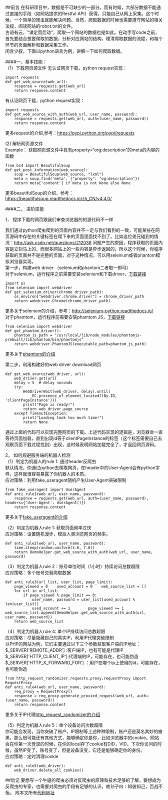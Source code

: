##前言
在科研项目中，数据是不可缺少的一部分。而有时候，大部分数据不能通过直接的手段（如网站提供的Restful API）获得，只能自己从网上采集。这个时候，一个简单的爬虫就能解决问题。当然，爬取数据的时候也需要遵守网站的相关法规，阅读网站的robot.txt的文件。       
古语有云，“谋定而后动”，爬取一个网站的数据也是如此。在动手写code之前，首先要结合想要爬取的数据，分析对应网站的结构，理清爬取数据的流程，和每个环节的页面解析和数据采集工作。     
闲言少叙，下面以python语言为例，讲解一下如何爬取数据。

####一，基本技能：   
（1）下载网页源文件
无认证网页下载，python request实现：  
```
import requests
def get_web_source(web_url):
    response = requests.get(web_url)
    return response.content
```

有认证网页下载，python request实现：   

```
import requests
def get_web_source_with_auth(web_url, user_name, password):
    response = requests.get(web_url, auth=(user_name, password))
    return response.content
```

更多request的介绍,参考：https://pypi.python.org/pypi/requests   

(2) 解析网页源文件   
Example： 获取网页源文件中具有property=“org:description”的meta的内容的函数     

```
from bs4 import BeautifulSoup
def get_post_information(web_source):
    soup = BeautifulSoup(web_source, "lxml")
    meta = soup.find('meta', {"property": "og:description"})
    return meta['content'] if meta is not None else None
```

更多beautifulSoup的介绍，参考：https://beautifulsoup.readthedocs.io/zh_CN/v4.4.0/

####二， 进阶技能    

1， 程序下载的网页跟我们审查浏览器的的源代码不一样  

我们通过python爬虫爬到的页面内容并不一定与我们看到的一致，可能某些在网页源码中存在的关键标签在爬下来的页面里面找不到了。比如这位弟兄碰到的情况：http://ask.csdn.net/questions/212036
问题产生的原因，程序获取的页面内容是立刻马上的，而很多网站上的一些内容是异步返回的，所以这个时候，你程序获取的页面并不是完整的页面。对于这种情况，可以用selenium或者phantom模拟浏览器实现。    
第一步，构建web driver （selenium和phantom二者取一即可）     
对于selenium，运行程序之前需要安装selenium和下载driver，[下载链接](http://selenium-python.readthedocs.io/installation.html#drivers)

```
import os
from selenium import webdriver
def get_selenium_driver(chrome_driver_path):
    os.environ["webdriver.chrome.driver"] = chrome_driver_path
    return webdriver.Chrome(chrome_driver_path)
```

更多关于selenium的介绍，参考：http://selenium-python.readthedocs.io/    
对于phamtom，运行程序前需要安装phamtom JS，[下载链接](http://phantomjs.org/download.html)    

```
from selenium import webdriver
def get_phantom_driver():
    phantom_js_path = "/usr/local/lib/node_modules/phantomjs-prebuilt/lib/phantom/bin/phantomjs”    
    return webdriver.PhantomJS(executable_path=phantom_js_path)
```

更多关于[phamtom的介绍](http://phantomjs.org/)    

第二步，利用构建好的web driver download网页    

```
def get_web_source(web_driver, url):
    web_driver.get(url)
    delay = 5  # delay seconds    
    try:
        WebDriverWait(web_driver, delay).until(
            EC.presence_of_element_located((By.ID, 'clientPageInstance')))
        print("Page is ready!")
        return web_driver.page_source
    except TimeoutException:
        print("Loading took too much time!")
        return None
```
通过上面的代码可以实现完整网页的下载。上述代码实现的逻辑是，浏览器会一直等待页面加载，直到出现id等于clientPageInstance的标签（这个标签需要自己去观察页面下载过程找到）出现，这时候表明网站加载完全了，才返回网页源码。    

2， 如何规避服务端的机器人检测     
（1）判定为机器人的rule 1: 通过header反爬虫      
默认情况，你通过python去爬取网页，在header中的User-Agent会有python字样，这样就很容易暴露了你机器人的本质。     
应对策略：利用fake_useragent随机产生User-Agent突破限制     
```
from fake_useragent import UserAgent
def anti_rule1(web_url, user_name, password):
    response = requests.get(web_url, auth=(user_name, password), headers={'User-Agent': UserAgent()})
    return response.content
```
更多关于[fake_useragent的介绍](https://pypi.python.org/pypi/fake-useragent) 

（2）判定为机器人rule 1:  获取页面频率过快    
应对策略：设置随机漫步，模拟人类浏览网页的频率。      
```
def anti_rule2(web_url, user_name, password):
    time.sleep(random.uniform(3.6, 7.8))
    return DemoHelper.get_web_source_with_auth(web_url, user_name, password)
```
（3）判定为机器人rule 2：账号单位时间（1小时）持续访问总数超限    
应对策略：多个账号交替爬取数据  
```
def anti_rule3(url_list, user_list, page_limit):
    page_viewed = 0    used_account = 0    web_source_list = []
    for url in url_list:
        if page_viewed % page_limit == 0:
            user_name, password = user_list[used_account % len(user_list)]
            used_account += 1        page_viewed += 1        web_source_list.append(DemoHelper.get_web_source_with_auth(url, user_name, password)) 
    return web_source_list
```
（4）判定为机器人rule 4: 单个IP持续访问总数超限     
应对策略：尽量隐藏自己的真实IP，利用IP代理突破限制    
以PHP的网站为例，它们主要通过以下三个参数获取客户端的IP地址：   
$_SERVER['REMOTE_ADDR'] :客户端IP，也有可能是代理IP   
$_SERVER['HTTP_CLIENT_IP']:代理端的IP，可能存在，也可能伪造    
$_SERVER['HTTP_X_FORWARD_FOR'] ：用户在哪个ip上使用的id，可能存在，也可能伪造   

```
from http_request_randomizer.requests.proxy.requestProxy import RequestProxy
def anti_rule4(web_url, user_name, password):
    req_proxy = RequestProxy()
    response = req_proxy.generate_proxied_request(web_url, auth=(user_name, password))
    return response.content
```
更多关于IP代理[http_request_randomizer的介绍](https://pypi.python.org/pypi/http-request-randomizer)

（5）判定为机器人rule 5：单个设备访问次数超限     
你可能会发现，当你突破了账户，IP限制等上述种种限制，账户还是莫名其妙的被黑，那么很可能还有其他方式，能够确定你是你，比如浏览器中的cookie。网站会在你第一次登录的时候，在你的local存了cookie有DID，VID，下次你访问的时候，虽然IP变了，账号变了，但是设备没变，它还是能够确定你的身份。      
应对策略：定时清理cookie    
```
def anti_rule5(web_driver):
    web_driver.delete_all_cookies()
```

##后记
要想写一个牛逼的爬虫必须对反爬虫的原理和技术足够的了解，要想成为反爬虫的专家，也需要对爬虫的手段有足够的认识。故孙子曰：知彼知己，百战不殆。
附本文所有[代码地址](https://github.com/wuhaifengdhu/SimpleCrawlDemo)

 








